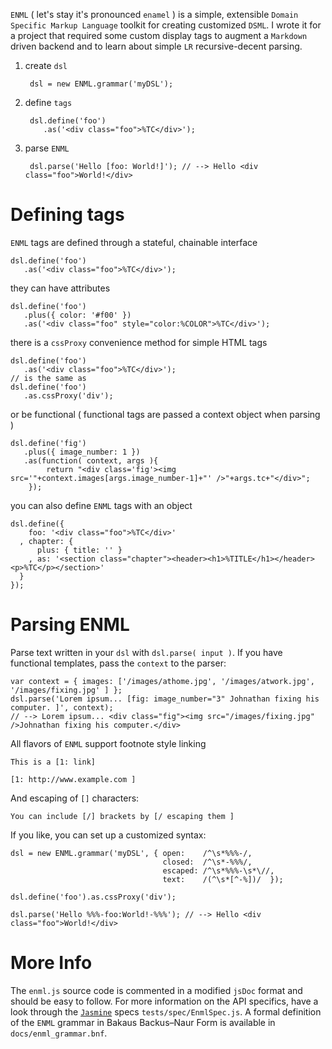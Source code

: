 `ENML` ( let's stay it's pronounced `enamel` ) is a simple, extensible `Domain Specific Markup Language` toolkit for creating customized `DSML`.  I wrote it for a project that required some custom display tags to augment a `Markdown` driven backend and to learn about simple `LR` recursive-decent parsing.

1. create `dsl`

		dsl = new ENML.grammar('myDSL');

2. define `tags`

		dsl.define('foo')
	   	   .as('<div class="foo">%TC</div>');

3. parse `ENML`

		dsl.parse('Hello [foo: World!]'); // --> Hello <div class="foo">World!</div>

Defining tags
===========

`ENML` tags are defined through a stateful, chainable interface

	dsl.define('foo')
	   .as('<div class="foo">%TC</div>');

they can have attributes

	dsl.define('foo')
	   .plus({ color: '#f00' })
	   .as('<div class="foo" style="color:%COLOR">%TC</div>');

there is a `cssProxy` convenience method for simple HTML tags

	dsl.define('foo')
	   .as('<div class="foo">%TC</div>');
	// is the same as
	dsl.define('foo')
	   .as.cssProxy('div');

or be functional ( functional tags are passed a context object when parsing )

	dsl.define('fig')
	   .plus({ image_number: 1 })
	   .as(function( context, args ){
	   		return "<div class='fig'><img src='"+context.images[args.image_number-1]+"' />"+args.tc+"</div>";
	   	});

you can also define `ENML` tags with an object
		
	dsl.define({
	    foo: '<div class="foo">%TC</div>'
	  , chapter: {
	      plus: { title: '' }
	    , as: '<section class="chapter"><header><h1>%TITLE</h1></header><p>%TC</p></section>'
	  }
	});

Parsing ENML
===========

Parse text written in your `dsl` with `dsl.parse( input )`.  If you have functional templates, pass the `context` to the parser:

	var context = { images: ['/images/athome.jpg', '/images/atwork.jpg', '/images/fixing.jpg' ] };
	dsl.parse('Lorem ipsum... [fig: image_number="3" Johnathan fixing his computer. ]', context);
	// --> Lorem ipsum... <div class="fig"><img src="/images/fixing.jpg" />Johnathan fixing his computer.</div>



All flavors of `ENML` support footnote style linking

	This is a [1: link]

	[1: http://www.example.com ]

And escaping of `[]` characters:

	You can include [/] brackets by [/ escaping them ]

If you like, you can set up a customized syntax:

	dsl = new ENML.grammar('myDSL', { open:    /^\s*%%%-/,
                                      closed:  /^\s*-%%%/,
                                      escaped: /^\s*%%%-\s*\//,
                                      text:    /(^\s*[^-%])/  });

    dsl.define('foo').as.cssProxy('div');

    dsl.parse('Hello %%%-foo:World!-%%%'); // --> Hello <div class="foo">World!</div>

More Info
============

The `enml.js` source code is commented in a modified `jsDoc` format and should be easy to follow.
For more information on the API specifics, have a look through the [`Jasmine`](http://pivotal.github.com/jasmine/) specs `tests/spec/EnmlSpec.js`.  A formal definition of the `ENML` grammar in Bakaus Backus–Naur Form is available in `docs/enml_grammar.bnf`.
